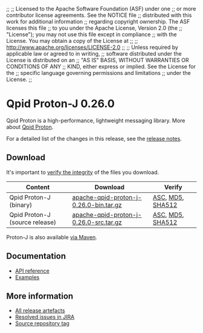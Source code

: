 ;;
;; Licensed to the Apache Software Foundation (ASF) under one
;; or more contributor license agreements.  See the NOTICE file
;; distributed with this work for additional information
;; regarding copyright ownership.  The ASF licenses this file
;; to you under the Apache License, Version 2.0 (the
;; "License"); you may not use this file except in compliance
;; with the License.  You may obtain a copy of the License at
;;
;;   http://www.apache.org/licenses/LICENSE-2.0
;;
;; Unless required by applicable law or agreed to in writing,
;; software distributed under the License is distributed on an
;; "AS IS" BASIS, WITHOUT WARRANTIES OR CONDITIONS OF ANY
;; KIND, either express or implied.  See the License for the
;; specific language governing permissions and limitations
;; under the License.
;;

# Qpid Proton-J 0.26.0

Qpid Proton is a high-performance, lightweight messaging library. More
about [Qpid Proton]({{site_url}}/proton/index.html).

For a detailed list of the changes in this release, see the [release
notes](release-notes.html).

## Download

It's important to [verify the
integrity]({{site_url}}/download.html#verify-what-you-download) of
the files you download.

| Content | Download | Verify |
|---------|----------|--------|
| Qpid Proton-J (binary) | [apache-qpid-proton-j-0.26.0-bin.tar.gz](http://archive.apache.org/dist/qpid/proton-j/0.26.0/apache-qpid-proton-j-0.26.0-bin.tar.gz) | [ASC](https://archive.apache.org/dist/qpid/proton-j/0.26.0/apache-qpid-proton-j-0.26.0-bin.tar.gz.asc), [MD5](https://archive.apache.org/dist/qpid/proton-j/0.26.0/apache-qpid-proton-j-0.26.0-bin.tar.gz.md5), [SHA512](https://archive.apache.org/dist/qpid/proton-j/0.26.0/apache-qpid-proton-j-0.26.0-bin.tar.gz.sha512) |
| Qpid Proton-J (source release) | [apache-qpid-proton-j-0.26.0-src.tar.gz](http://archive.apache.org/dist/qpid/proton-j/0.26.0/apache-qpid-proton-j-0.26.0-src.tar.gz) | [ASC](https://archive.apache.org/dist/qpid/proton-j/0.26.0/apache-qpid-proton-j-0.26.0-src.tar.gz.asc), [MD5](https://archive.apache.org/dist/qpid/proton-j/0.26.0/apache-qpid-proton-j-0.26.0-src.tar.gz.md5), [SHA512](https://archive.apache.org/dist/qpid/proton-j/0.26.0/apache-qpid-proton-j-0.26.0-src.tar.gz.sha512) |

Proton-J is also available [via Maven]({{site_url}}/maven.html).

## Documentation


<div class="two-column" markdown="1">

 - [API reference](api/index.html)
 - [Examples](https://github.com/apache/qpid-proton-j/tree/0.26.0/examples)

</div>


## More information

 - [All release artefacts](http://archive.apache.org/dist/qpid/proton-j/0.26.0)
 - [Resolved issues in JIRA](https://issues.apache.org/jira/issues/?jql=project+%3D+PROTON+AND+fixVersion+%3D+%27proton-j-0.26.0%27+AND+resolution+%3D+%27fixed%27+ORDER+BY+priority+DESC)
 - [Source repository tag](https://git-wip-us.apache.org/repos/asf?p=qpid-proton-j.git;a=tag;h=0.26.0)

<script type="text/javascript">
  _deferredFunctions.push(function() {
      if ("0.26.0" === "{{current_proton_j_release}}") {
          _modifyCurrentReleaseLinks();
      }
  });
</script>